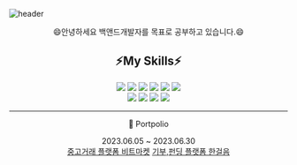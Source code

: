 

![header](https://capsule-render.vercel.app/api?type=soft&color=auto&height=300&section=header&text=%20Welcome&fontSize=90)

                                      

<div align="center">
	 😄안녕하세요 백앤드개발자를 목표로 공부하고 있습니다.😄 
	<h2>⚡My Skills⚡</h2>
	<img src="https://img.shields.io/badge/Java-007396?style=flat&logo=Java&logoColor=white" />
	<img src="https://img.shields.io/badge/HTML5-E34F26?style=flat&logo=HTML5&logoColor=white" />
	<img src="https://img.shields.io/badge/CSS3-1572B6?style=flat&logo=CSS3&logoColor=white" />
	<img src="https://img.shields.io/badge/JavaScript-E34F26?style=flat&logo=JavaScript&logoColor=white" />
	<img src="https://img.shields.io/badge/Git-E34F26?style=flat&logo=Git&logoColor=white" />
	<img src="https://img.shields.io/badge/SQL-007396?style=flat&logo=SQL&logoColor=white" /> <br>
	<img src="https://img.shields.io/badge/Python-40AEF0?style=flat&logo=Python&logoColor=white" />
	<img src="https://img.shields.io/badge/Linux-FF9E0F?style=flat&logo=Linux&logoColor=white" />
	<img src="https://img.shields.io/badge/Ubuntu-004088?style=flat&logo=Ubuntu&logoColor=white" />
	<img src="https://img.shields.io/badge/Arduino-EF2D5E?style=flat&logo=Ubuntu&logoColor=white" />
	
</div>

<hr/>
<div align="center">
📓 Portpolio

2023.06.05 ~ 2023.06.30 <br>
<a href="https://www.canva.com/design/DAFlqRNOHns/Vfh2agL7aMnATAE47xbCOA/edit">중고거래 플랫폼 비트마켓</a>
<a href="https://drive.google.com/file/d/1PVMc8o_FUc5XMZ-5ND9WrPPKa5aAjvWL/view">기부,펀딩 플랫폼 한걸음</a>
</div>
<!--
**dlqhdwo1/dlqhdwo1** is a ✨ _special_ ✨ repository because its `README.md` (this file) appears on your GitHub profile.

Here are some ideas to get you started:

- 🔭 I’m currently working on ...
- 🌱 I’m currently learning ...
- 👯 I’m looking to collaborate on ...
- 🤔 I’m looking for help with ...
- 💬 Ask me about ...
- 📫 How to reach me: ...
- 😄 Pronouns: ...
- ⚡ Fun fact: ...
-->
